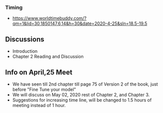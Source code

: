 ### Timing
- https://www.worldtimebuddy.com/?qm=1&lid=30,1850147,6,14&h=30&date=2020-4-25&sln=18.5-19.5


## Discussions
- Introduction
- Chapter 2 Reading and Discussion

## Info on April,25 Meet
- We have seen till 2nd chapter till  page 75 of Version 2 of the book, just before "Fine Tune your model"
- We will discuss on May 02, 2020  rest of Chapter 2, and Chapter 3.
- Suggestions for increasing time line, will be changed to 1.5 hours of meeting instead of 1 hour.
